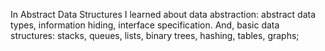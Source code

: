 In Abstract Data Structures I learned about data abstraction: abstract data types, information hiding, interface specification. And, basic data structures: stacks, queues, lists, binary trees, hashing, tables, graphs;
